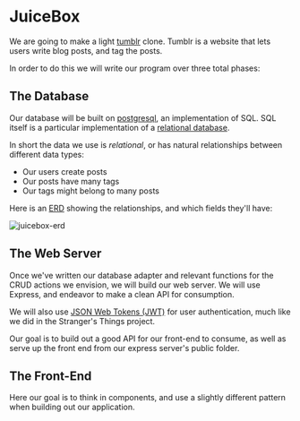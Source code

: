 # JuiceBox

We are going to make a light [tumblr](https://www.tumblr.com/) clone. Tumblr is a website that lets users write blog posts, and tag the posts.

In order to do this we will write our program over three total phases:

## The Database

Our database will be built on [postgresql](https://www.postgresql.org/), an implementation of SQL. SQL itself is a particular implementation of a [relational database](https://en.wikipedia.org/wiki/Relational_database).

In short the data we use is *relational*, or has natural relationships between different data types:

- Our users create posts
- Our posts have many tags
- Our tags might belong to many posts

Here is an [ERD](https://en.wikipedia.org/wiki/Entity%E2%80%93relationship_model) showing the relationships, and which fields they'll have:

![juicebox-erd](https://drive.google.com/open?uc=1gKK19DdzsmBcoG4J8UPfa3j_Yfmeg_sx)

## The Web Server

Once we've written our database adapter and relevant functions for the CRUD actions we envision, we will build our web server. We will use Express, and endeavor to make a clean API for consumption.

We will also use [JSON Web Tokens (JWT)](https://scotch.io/tutorials/the-anatomy-of-a-json-web-token) for user authentication, much like we did in the Stranger's Things project.

Our goal is to build out a good API for our front-end to consume, as well as serve up the front end from our express server's public folder.

## The Front-End

Here our goal is to think in components, and use a slightly different pattern when building out our application.